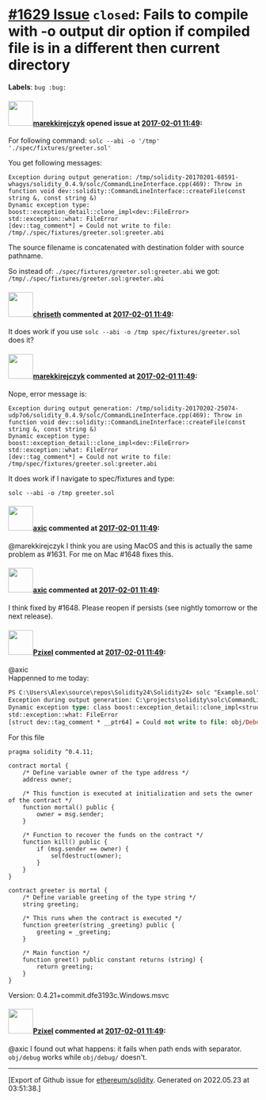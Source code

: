 # [\#1629 Issue](https://github.com/ethereum/solidity/issues/1629) `closed`: Fails to compile with -o output dir option if compiled file is in a different then current directory
**Labels**: `bug :bug:`


#### <img src="https://avatars.githubusercontent.com/u/197522?u=a36384c3d39460fb2bc0630a5d87be2748164aa7&v=4" width="50">[marekkirejczyk](https://github.com/marekkirejczyk) opened issue at [2017-02-01 11:49](https://github.com/ethereum/solidity/issues/1629):

For following command:
`solc --abi -o '/tmp' './spec/fixtures/greeter.sol'`

You get following messages:
```
Exception during output generation: /tmp/solidity-20170201-68591-whagys/solidity_0.4.9/solc/CommandLineInterface.cpp(469): Throw in function void dev::solidity::CommandLineInterface::createFile(const string &, const string &)
Dynamic exception type: boost::exception_detail::clone_impl<dev::FileError>
std::exception::what: FileError
[dev::tag_comment*] = Could not write to file: /tmp/./spec/fixtures/greeter.sol:greeter.abi

```

The source filename is concatenated with destination folder with source pathname.

So instead of:
`./spec/fixtures/greeter.sol:greeter.abi`
we got:
`/tmp/./spec/fixtures/greeter.sol:greeter.abi
`

#### <img src="https://avatars.githubusercontent.com/u/9073706?v=4" width="50">[chriseth](https://github.com/chriseth) commented at [2017-02-01 11:49](https://github.com/ethereum/solidity/issues/1629#issuecomment-276761525):

It does work if you use `solc --abi -o /tmp spec/fixtures/greeter.sol` does it?

#### <img src="https://avatars.githubusercontent.com/u/197522?u=a36384c3d39460fb2bc0630a5d87be2748164aa7&v=4" width="50">[marekkirejczyk](https://github.com/marekkirejczyk) commented at [2017-02-01 11:49](https://github.com/ethereum/solidity/issues/1629#issuecomment-277449473):

Nope, error message is:
```
Exception during output generation: /tmp/solidity-20170202-25074-udp7o6/solidity_0.4.9/solc/CommandLineInterface.cpp(469): Throw in function void dev::solidity::CommandLineInterface::createFile(const string &, const string &)
Dynamic exception type: boost::exception_detail::clone_impl<dev::FileError>
std::exception::what: FileError
[dev::tag_comment*] = Could not write to file: /tmp/spec/fixtures/greeter.sol:greeter.abi
```

It does work if I navigate to spec/fixtures and type:
```
solc --abi -o /tmp greeter.sol
```

#### <img src="https://avatars.githubusercontent.com/u/20340?v=4" width="50">[axic](https://github.com/axic) commented at [2017-02-01 11:49](https://github.com/ethereum/solidity/issues/1629#issuecomment-277544050):

@marekkirejczyk I think you are using MacOS and this is actually the same problem as #1631. For me on Mac #1648 fixes this.

#### <img src="https://avatars.githubusercontent.com/u/20340?v=4" width="50">[axic](https://github.com/axic) commented at [2017-02-01 11:49](https://github.com/ethereum/solidity/issues/1629#issuecomment-277696913):

I think fixed by #1648. Please reopen if persists (see nightly tomorrow or the next release).

#### <img src="https://avatars.githubusercontent.com/u/11201122?u=b167b53f65d631417db340758e82197e6984d4c8&v=4" width="50">[Pzixel](https://github.com/Pzixel) commented at [2017-02-01 11:49](https://github.com/ethereum/solidity/issues/1629#issuecomment-377200937):

@axic  
Happenned to me today:
```ps
PS C:\Users\Alex\source\repos\Solidity24\Solidity24> solc "Example.sol" -o "obj/Debug/" --bin --abi --overwrite
Exception during output generation: C:\projects\solidity\solc\CommandLineInterface.cpp(505): Throw in function void __cdecl dev::solidity::CommandLineInterface::createFile(const class std::basic_string<char,struct std::char_traits<char>,class std::allocator<char> > &,const class std::basic_string<char,struct std::char_traits<char>,class std::allocator<char> > &)
Dynamic exception type: class boost::exception_detail::clone_impl<struct dev::FileError>
std::exception::what: FileError
[struct dev::tag_comment * __ptr64] = Could not write to file: obj/Debug/greeter.bin

```

For this file
```solidity
pragma solidity ^0.4.11;

contract mortal {
    /* Define variable owner of the type address */
    address owner;

    /* This function is executed at initialization and sets the owner of the contract */
    function mortal() public {
        owner = msg.sender;
    }

    /* Function to recover the funds on the contract */
    function kill() public {
        if (msg.sender == owner) {
            selfdestruct(owner);
        }
    }
}

contract greeter is mortal {
    /* Define variable greeting of the type string */
    string greeting;

    /* This runs when the contract is executed */
    function greeter(string _greeting) public {
        greeting = _greeting;
    }

    /* Main function */
    function greet() public constant returns (string) {
        return greeting;
    }
}
```

Version: 0.4.21+commit.dfe3193c.Windows.msvc

#### <img src="https://avatars.githubusercontent.com/u/11201122?u=b167b53f65d631417db340758e82197e6984d4c8&v=4" width="50">[Pzixel](https://github.com/Pzixel) commented at [2017-02-01 11:49](https://github.com/ethereum/solidity/issues/1629#issuecomment-377202300):

@axic 
I found out what happens: it fails when path ends with separator. `obj/debug` works while `obj/debug/` doesn't.


-------------------------------------------------------------------------------



[Export of Github issue for [ethereum/solidity](https://github.com/ethereum/solidity). Generated on 2022.05.23 at 03:51:38.]
